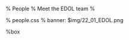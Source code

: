 % People
% Meet the EDOL team
% 

% people.css
% banner: $img/22_01_EDOL.png

[](About/People/vacancies/JD_PDRA_Oxford.html)%box

